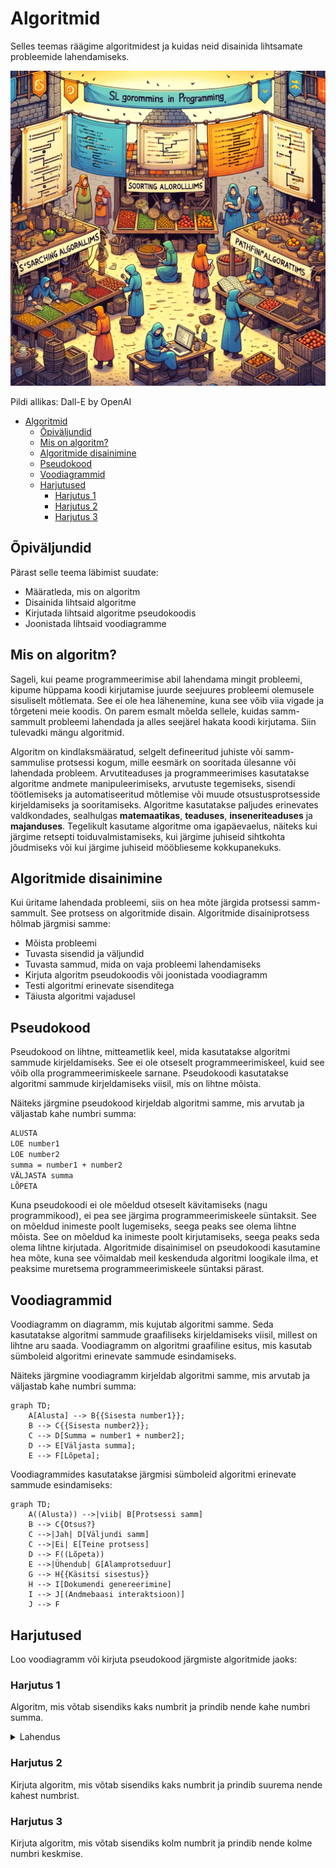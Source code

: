 # Algoritmid

Selles teemas räägime algoritmidest ja kuidas neid disainida lihtsamate probleemide lahendamiseks.

![Algoritmid](Algorithms.webp)

Pildi allikas: Dall-E by OpenAI

- [Algoritmid](#algoritmid)
  - [Õpiväljundid](#õpiväljundid)
  - [Mis on algoritm?](#mis-on-algoritm)
  - [Algoritmide disainimine](#algoritmide-disainimine)
  - [Pseudokood](#pseudokood)
  - [Voodiagrammid](#voodiagrammid)
  - [Harjutused](#harjutused)
    - [Harjutus 1](#harjutus-1)
    - [Harjutus 2](#harjutus-2)
    - [Harjutus 3](#harjutus-3)

## Õpiväljundid

Pärast selle teema läbimist suudate:

- Määratleda, mis on algoritm
- Disainida lihtsaid algoritme
- Kirjutada lihtsaid algoritme pseudokoodis
- Joonistada lihtsaid voodiagramme

## Mis on algoritm?

Sageli, kui peame programmeerimise abil lahendama mingit probleemi, kipume hüppama koodi kirjutamise juurde seejuures probleemi olemusele sisuliselt mõtlemata. See ei ole hea lähenemine, kuna see võib viia vigade ja tõrgeteni meie koodis. On parem esmalt mõelda sellele, kuidas samm-sammult probleemi lahendada ja alles seejärel hakata koodi kirjutama. Siin tulevadki mängu algoritmid.

Algoritm on kindlaksmääratud, selgelt defineeritud juhiste või samm-sammulise protsessi kogum, mille eesmärk on sooritada ülesanne või lahendada probleem. Arvutiteaduses ja programmeerimises kasutatakse algoritme andmete manipuleerimiseks, arvutuste tegemiseks, sisendi töötlemiseks ja automatiseeritud mõtlemise või muude otsustusprotsesside kirjeldamiseks ja sooritamiseks. Algoritme kasutatakse paljudes erinevates valdkondades, sealhulgas **matemaatikas**, **teaduses**, **inseneriteaduses** ja **majanduses**. Tegelikult kasutame algoritme oma igapäevaelus, näiteks kui järgime retsepti toiduvalmistamiseks, kui järgime juhiseid sihtkohta jõudmiseks või kui järgime juhiseid mööblieseme kokkupanekuks.

## Algoritmide disainimine

Kui üritame lahendada probleemi, siis on hea mõte järgida protsessi samm-sammult. See protsess on algoritmide disain. Algoritmide disainiprotsess hõlmab järgmisi samme:

- Mõista probleemi
- Tuvasta sisendid ja väljundid
- Tuvasta sammud, mida on vaja probleemi lahendamiseks
- Kirjuta algoritm pseudokoodis või joonistada voodiagramm
- Testi algoritmi erinevate sisenditega
- Täiusta algoritmi vajadusel

## Pseudokood

Pseudokood on lihtne, mitteametlik keel, mida kasutatakse algoritmi sammude kirjeldamiseks. See ei ole otseselt programmeerimiskeel, kuid see võib olla programmeerimiskeele sarnane. Pseudokoodi kasutatakse algoritmi sammude kirjeldamiseks viisil, mis on lihtne mõista.

Näiteks järgmine pseudokood kirjeldab algoritmi samme, mis arvutab ja väljastab kahe numbri summa:

```bash
ALUSTA
LOE number1
LOE number2
summa = number1 + number2
VÄLJASTA summa
LÕPETA
```

Kuna pseudokoodi ei ole mõeldud otseselt kävitamiseks (nagu programmikood), ei pea see järgima programmeerimiskeele süntaksit. See on mõeldud inimeste poolt lugemiseks, seega peaks see olema lihtne mõista. See on mõeldud ka inimeste poolt kirjutamiseks, seega peaks seda olema lihtne kirjutada. Algoritmide disainimisel on pseudokoodi kasutamine hea mõte, kuna see võimaldab meil keskenduda algoritmi loogikale ilma, et peaksime muretsema programmeerimiskeele süntaksi pärast.

## Voodiagrammid

Voodiagramm on diagramm, mis kujutab algoritmi samme. Seda kasutatakse algoritmi sammude graafiliseks kirjeldamiseks viisil, millest on lihtne aru saada. Voodiagramm on algoritmi graafiline esitus, mis kasutab sümboleid algoritmi erinevate sammude esindamiseks.

Näiteks järgmine voodiagramm kirjeldab algoritmi samme, mis arvutab ja väljastab kahe numbri summa:

```mermaid
graph TD;
    A[Alusta] --> B{{Sisesta number1}};
    B --> C{{Sisesta number2}};
    C --> D[Summa = number1 + number2];
    D --> E[Väljasta summa];
    E --> F[Lõpeta];
```

Voodiagrammides kasutatakse järgmisi sümboleid algoritmi erinevate sammude esindamiseks:

```mermaid
graph TD;
    A((Alusta)) -->|viib| B[Protsessi samm]
    B --> C{Otsus?}
    C -->|Jah| D[Väljundi samm]
    C -->|Ei| E[Teine protsess]
    D --> F((Lõpeta))
    E -->|Ühendub| G[Alamprotseduur]
    G --> H{{Käsitsi sisestus}}
    H --> I[Dokumendi genereerimine]
    I --> J[(Andmebaasi interaktsioon)]
    J --> F
```

## Harjutused

Loo voodiagramm või kirjuta pseudokood järgmiste algoritmide jaoks:

### Harjutus 1

Algoritm, mis võtab sisendiks kaks numbrit ja prindib nende kahe numbri summa.

<details>
<summary>Lahendus</summary>
```mermaid
graph TD;
    A[Alusta] --> B{{Sisesta number1}};
    B --> C{{Sisesta number2}};
    C --> D[Summa = number1 + number2];
    D --> E[Prindi summa];
    E --> F[Lõpeta];
```
</details>

### Harjutus 2

Kirjuta algoritm, mis võtab sisendiks kaks numbrit ja prindib suurema nende kahest numbrist.

### Harjutus 3

Kirjuta algoritm, mis võtab sisendiks kolm numbrit ja prindib nende kolme numbri keskmise.